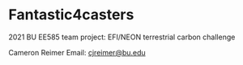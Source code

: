 # Fantastic4casters
2021 BU EE585 team project: EFI/NEON terrestrial carbon challenge 

Cameron Reimer
Email: cjreimer@bu.edu
